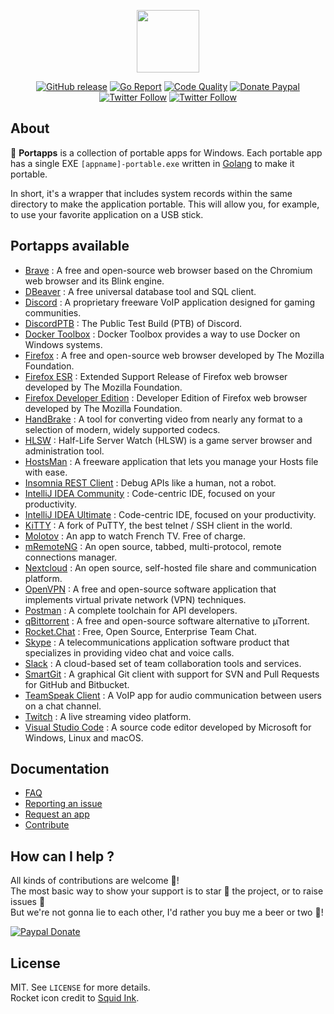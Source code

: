 <p align="center"><a href="https://portapps.github.io" target="_blank"><img width="100" src="https://github.com/portapps/portapps/blob/master/res/portapps.png"></a></p>

<p align="center">
  <a href="https://github.com/portapps/portapps/releases/latest"><img src="https://img.shields.io/github/release/portapps/portapps.svg?style=flat-square" alt="GitHub release"></a>
  <a href="https://goreportcard.com/report/github.com/portapps/portapps"><img src="https://goreportcard.com/badge/github.com/portapps/portapps?style=flat-square" alt="Go Report"></a>
  <a href="https://www.codacy.com/app/portapps/portapps"><img src="https://img.shields.io/codacy/grade/01eb6a7ceb8e46e8ab90d2d74ecdad01.svg?style=flat-square" alt="Code Quality"></a>
  <a href="https://www.paypal.com/cgi-bin/webscr?cmd=_s-xclick&hosted_button_id=WQD7AQGPDEPSG"><img src="https://img.shields.io/badge/donate-paypal-7057ff.svg?style=flat-square" alt="Donate Paypal"></a>
  <a href="https://twitter.com/portapps"><img src="https://img.shields.io/twitter/follow/portapps.svg?style=flat-square" alt="Twitter Follow"></a>
  <a href="https://www.reddit.com/r/Portapps"><img src="https://img.shields.io/badge/follow-reddit-red.svg?style=flat-square" alt="Twitter Follow"></a>
</p>

## About

🚀 **Portapps** is a collection of portable apps for Windows. Each portable app has a single EXE `[appname]-portable.exe` written in [Golang](https://golang.org/) to make it portable.<br />

In short, it's a wrapper that includes system records within the same directory to make the application portable. This will allow you, for example, to use your favorite application on a USB stick.

## Portapps available

* [Brave](https://portapps.github.io/app/brave-portable) : A free and open-source web browser based on the Chromium web browser and its Blink engine.
* [DBeaver](https://portapps.github.io/app/dbeaver-portable) : A free universal database tool and SQL client.
* [Discord](https://portapps.github.io/app/discord-portable) : A proprietary freeware VoIP application designed for gaming communities.
* [DiscordPTB](https://portapps.github.io/app/discord-ptb-portable) : The Public Test Build (PTB) of Discord.
* [Docker Toolbox](https://portapps.github.io/app/docker-toolbox-portable) : Docker Toolbox provides a way to use Docker on Windows systems.
* [Firefox](https://portapps.github.io/app/firefox-portable) : A free and open-source web browser developed by The Mozilla Foundation.
* [Firefox ESR](https://portapps.github.io/app/firefox-esr-portable) : Extended Support Release of Firefox web browser developed by The Mozilla Foundation.
* [Firefox Developer Edition](https://portapps.github.io/app/firefox-developer-portable) : Developer Edition of Firefox web browser developed by The Mozilla Foundation.
* [HandBrake](https://portapps.github.io/app/handbrake-portable) : A tool for converting video from nearly any format to a selection of modern, widely supported codecs.
* [HLSW](https://portapps.github.io/app/hlsw-portable) : Half-Life Server Watch (HLSW) is a game server browser and administration tool.
* [HostsMan](https://portapps.github.io/app/hostsman-portable) : A freeware application that lets you manage your Hosts file with ease.
* [Insomnia REST Client](https://portapps.github.io/app/insomnia-portable) : Debug APIs like a human, not a robot.
* [IntelliJ IDEA Community](https://portapps.github.io/app/intellij-idea-community-portable) : Code-centric IDE, focused on your productivity.
* [IntelliJ IDEA Ultimate](https://portapps.github.io/app/intellij-idea-ultimate-portable) : Code-centric IDE, focused on your productivity.
* [KiTTY](https://portapps.github.io/app/kitty-portable) : A fork of PuTTY, the best telnet / SSH client in the world.
* [Molotov](https://portapps.github.io/app/molotov-portable) : An app to watch French TV. Free of charge.
* [mRemoteNG](https://portapps.github.io/app/mremoteng-portable) : An open source, tabbed, multi-protocol, remote connections manager.
* [Nextcloud](https://portapps.github.io/app/nextcloud-portable) : An open source, self-hosted file share and communication platform.
* [OpenVPN](https://portapps.github.io/app/openvpn-portable) : A free and open-source software application that implements virtual private network (VPN) techniques.
* [Postman](https://portapps.github.io/app/postman-portable) : A complete toolchain for API developers.
* [qBittorrent](https://portapps.github.io/app/qbittorrent-portable) : A free and open-source software alternative to µTorrent.
* [Rocket.Chat](https://portapps.github.io/app/rocketchat-portable) : Free, Open Source, Enterprise Team Chat.
* [Skype](https://portapps.github.io/app/skype-portable) : A telecommunications application software product that specializes in providing video chat and voice calls.
* [Slack](https://portapps.github.io/app/slack-portable) : A cloud-based set of team collaboration tools and services.
* [SmartGit](https://portapps.github.io/app/smartgit-portable) : A graphical Git client with support for SVN and Pull Requests for GitHub and Bitbucket.
* [TeamSpeak Client](https://portapps.github.io/app/teamspeak-client-portable) : A VoIP app for audio communication between users on a chat channel.
* [Twitch](https://portapps.github.io/app/twitch-portable) : A live streaming video platform.
* [Visual Studio Code](https://portapps.github.io/app/vscode-portable) : A source code editor developed by Microsoft for Windows, Linux and macOS.

## Documentation

* [FAQ](https://portapps.github.io/doc/faq/)
* [Reporting an issue](https://portapps.github.io/doc/reporting-issue/)
* [Request an app](https://portapps.github.io/doc/request-app/)
* [Contribute](https://portapps.github.io/doc/contribute/)

## How can I help ?

All kinds of contributions are welcome :raised_hands:!<br />
The most basic way to show your support is to star :star2: the project, or to raise issues :speech_balloon:<br />
But we're not gonna lie to each other, I'd rather you buy me a beer or two :beers:!

[![Paypal Donate](https://portapps.github.io/img/paypal-donate.png)](https://www.paypal.com/cgi-bin/webscr?cmd=_s-xclick&hosted_button_id=WQD7AQGPDEPSG)

## License

MIT. See `LICENSE` for more details.<br />
Rocket icon credit to [Squid Ink](http://thesquid.ink).
